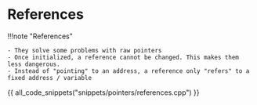 # References

!!!note "References"

    - They solve some problems with raw pointers
    - Once initialized, a reference cannot be changed. This makes them less dangerous.
    - Instead of "pointing" to an address, a reference only "refers" to a fixed address / variable

{{ all_code_snippets("snippets/pointers/references.cpp") }}

